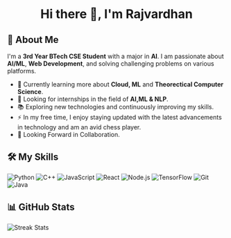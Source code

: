 <h1 align="center">Hi there 👋, I'm Rajvardhan</h1>

## 🚀 About Me
I'm a **3rd Year BTech CSE Student** with a major in **AI**. I am passionate about **AI/ML**, **Web Development**, and solving challenging problems on various platforms.

- 🌱 Currently learning more about **Cloud, ML** and **Theorectical Computer Science**.
- 💼 Looking for internships in the field of **AI,ML & NLP**.
- 📚 Exploring new technologies and continuously improving my skills.
- ⚡ In my free time, I enjoy staying updated with the latest advancements in technology and am an avid chess player.
- 👯 Looking Forward in Collaboration.
## 🛠️ My Skills
![Python](https://img.shields.io/badge/-Python-05122A?style=flat&logo=python)
![C++](https://img.shields.io/badge/-C++-05122A?style=flat&logo=cplusplus)
![JavaScript](https://img.shields.io/badge/-JavaScript-05122A?style=flat&logo=javascript)
![React](https://img.shields.io/badge/-React-05122A?style=flat&logo=react)
![Node.js](https://img.shields.io/badge/-Node.js-05122A?style=flat&logo=node.js)
![TensorFlow](https://img.shields.io/badge/-TensorFlow-05122A?style=flat&logo=tensorflow)
![Git](https://img.shields.io/badge/-Git-05122A?style=flat&logo=git)
![Java](https://img.shields.io/badge/-Java-05122A?style=flat&logo=java)

## 📊 GitHub Stats

![Streak Stats](https://github-readme-streak-stats.herokuapp.com/?user=RajV95&theme=radical)

<!--
## 🏆 Achievements
![LeetCode Stats](https://leetcode.card.workers.dev/RajV95?theme=dark)
<!--
**RajV95/RajV95** is a ✨ _special_ ✨ repository because its `README.md` (this file) appears on your GitHub profile.

Here are some ideas to get you started:

- 🔭 I’m currently working on ...
- 🌱 I’m currently learning ...
- 👯 I’m looking to collaborate on ...
- 🤔 I’m looking for help with ...
- 💬 Ask me about ...
- 📫 How to reach me: ...
- 😄 Pronouns: ...
- ⚡ Fun fact: ...
-->
